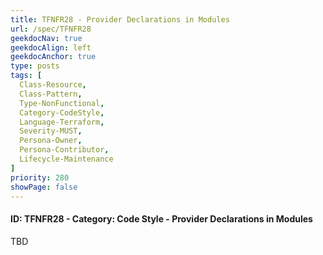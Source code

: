 ```yaml
---
title: TFNFR28 - Provider Declarations in Modules
url: /spec/TFNFR28
geekdocNav: true
geekdocAlign: left
geekdocAnchor: true
type: posts
tags: [
  Class-Resource,
  Class-Pattern,
  Type-NonFunctional,
  Category-CodeStyle,
  Language-Terraform,
  Severity-MUST,
  Persona-Owner,
  Persona-Contributor,
  Lifecycle-Maintenance
]
priority: 280
showPage: false
---
```


#### ID: TFNFR28 - Category: Code Style - Provider Declarations in Modules

TBD
